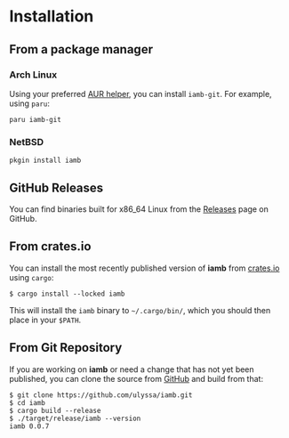 # Installation

## From a package manager

### Arch Linux

Using your preferred [AUR helper], you can install `iamb-git`. For example,
using `paru`:

```
paru iamb-git
```

### NetBSD

```
pkgin install iamb
```

## GitHub Releases

You can find binaries built for x86\_64 Linux from the [Releases] page on GitHub.

## From crates.io

You can install the most recently published version of __iamb__ from
[crates.io] using `cargo`: 

```
$ cargo install --locked iamb
```

This will install the `iamb` binary to `~/.cargo/bin/`, which you should then
place in your `$PATH`.

## From Git Repository

If you are working on __iamb__ or need a change that has not yet been
published, you can clone the source from [GitHub] and build from that:

```
$ git clone https://github.com/ulyssa/iamb.git
$ cd iamb
$ cargo build --release
$ ./target/release/iamb --version
iamb 0.0.7
```

[AUR helper]: https://wiki.archlinux.org/title/AUR_helpers
[crates.io]: https://crates.io/crates/iamb
[GitHub]: https://github.com/ulyssa/iamb
[Releases]: https://github.com/ulyssa/iamb/releases/
